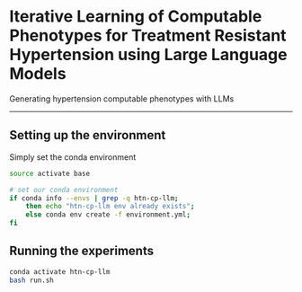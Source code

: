 # Iterative Learning of Computable Phenotypes for Treatment Resistant Hypertension using Large Language Models

Generating hypertension computable phenotypes with LLMs

-----

## Setting up the environment

Simply set the conda environment

```bash
source activate base

# set our conda environment
if conda info --envs | grep -q htn-cp-llm;
    then echo "htn-cp-llm env already exists";
    else conda env create -f environment.yml;
fi
```

## Running the experiments

```bash
conda activate htn-cp-llm
bash run.sh
```
